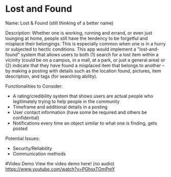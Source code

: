 # Lost and Found

Name:
Lost & Found (still thinking of a better name)

Description:
Whether one is working, running and errand, or even just lounging at home, people still have the tendency to be forgetful and misplace their belongings. This is especially common when one is in a hurry or subjected to hectic conditions. This app would implement a "lost-and-found" system that allows users to both (1) search for a lost item within a vicinity (could be on a campus, in a mall, at a park, or just a general area) or (2) indicate that they have found a misplaced item that belongs to another – by making a posting with details such as the location found, pictures, item description, and tags (for searching ability).

Functionalities to Consider:
- A rating/credibility system that shows users are actual people who legitimately trying to help people in the community
- Timeframe and additional details in a posting
- User contact information (have some be required and others be confidential)
- Notifications every time an object similar to what one is finding, gets posted

Potential Issues:
- Security/Reliability
- Communication methods

#Video Demo
View the video demo here! (no audio)
https://www.youtube.com/watch?v=PGhsxTOmPmY
